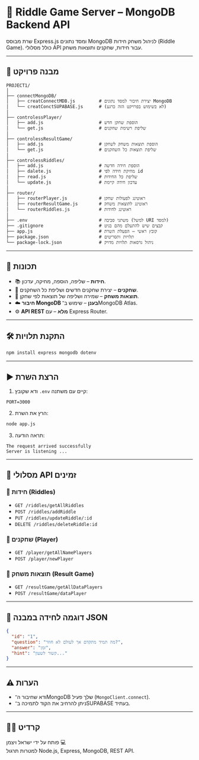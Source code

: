 
# 🧠 Riddle Game Server – MongoDB Backend API

שרת מבוסס Express.js ומסד נתונים MongoDB לניהול משחק חידות (Riddle Game). כולל מסלולי API עבור חידות, שחקנים ותוצאות משחק.

---

## 📂 מבנה פרויקט

```
PROJECT1/
│
├── connectMongoDB/
│   ├── creatConnectMDB.js         # יצירת חיבור למסד נתונים MongoDB
│   └── creatConctSUPABASE.js      # (לא בשימוש בפרויקט הזה כרגע)
│
├── controlessPlayer/
│   ├── add.js                     # הוספת שחקן חדש
│   └── get.js                     # שליפת רשימת שחקנים
│
├── controlessResultGame/
│   ├── add.js                     # הוספת תוצאות משחק לשחקן
│   └── get.js                     # שליפת תוצאות כל השחקנים
│
├── controlessRiddles/
│   ├── add.js                     # הוספת חידה חדשה
│   ├── dalete.js                  # מחיקת חידה לפי id
│   ├── read.js                    # שליפת כל החידות
│   └── update.js                  # עדכון חידה קיימת
│
├── router/
│   ├── routerPlayer.js            # ראוטינג לפעולות שחקן
│   ├── routerResultGame.js        # ראוטינג לתוצאות משחק
│   └── routerRiddles.js           # ראוטינג לחידות
│
├── .env                           # משתני סביבה (למשל URI למסד)
├── .gitignore                     # קבצים שיש להתעלם מהם בגיט
├── app.js                         # קובץ ראשי – הפעלת השרת
├── package.json                   # תלויות ותסריטים
└── package-lock.json              # ניהול גרסאות תלויות מדויק
```

---

## 🚀 תכונות

- 📚 **חידות** – שליפה, הוספה, מחיקה, עדכון.
- 👥 **שחקנים** – יצירת שחקנים חדשים ושליפת כל השחקנים.
- 🧾 **תוצאות משחק** – שמירה ושליפה של תוצאות לפי שחקן.
- ☁️ **חיבור MongoDB בענן** – שימוש ב־MongoDB Atlas.
- ⚙️ **API REST מלא** – עם Express Router.

---

## 🛠️ התקנת תלויות

```bash
npm install express mongodb dotenv
```

---

## ▶️ הרצת השרת

1. ודא שקובץ `.env` קיים עם משתנה:
```env
PORT=3000
```

2. הרץ את השרת:

```bash
node app.js
```

3. תראה הודעה:
```
The request arrived successfully
Server is listening ...
```

---

## 🔗 מסלולי API זמינים

### 🧩 חידות (Riddles)
- `GET /riddles/getAllRiddles`
- `POST /riddles/addRiddle`
- `PUT /riddles/updateRiddle/:id`
- `DELETE /riddles/deleteRiddle:id`

### 👤 שחקנים (Player)
- `GET /player/getAllNamePlayers`
- `POST /player/newPlayer`

### 🧾 תוצאות משחק (Result Game)
- `GET /resultGame/getAllDataPlayers`
- `POST /resultGame/dataPlayer`

---

## 📌 דוגמה לחידה במבנה JSON

```json
{
  "id": "1",
  "question": "מה תמיד מתקדם אך לעולם לא חוזר?",
  "answer": "זמן",
  "hint": "קשור לשעון..."
}
```

---

## ⚠️ הערות

- ודא שחיבור ה־MongoDB שלך פעיל (`MongoClient.connect`).
- ניתן להרחיב את הקוד לתמיכה ב־SUPABASE בעתיד.

---

## 🧑‍💻 קרדיט

פותח על ידי ישראל ויצמן 💻  
למטרות תרגול Node.js, Express, MongoDB, REST API.

